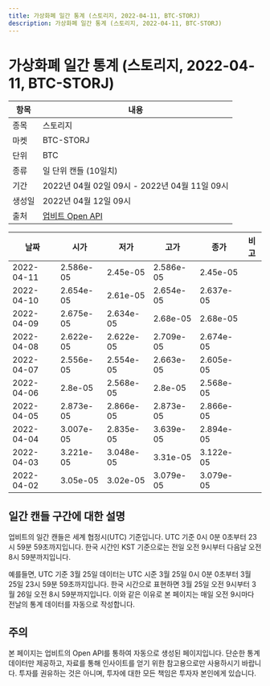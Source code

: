 ```yaml
---
title: 가상화폐 일간 통계 (스토리지, 2022-04-11, BTC-STORJ)
description: 가상화폐 일간 통계 (스토리지, 2022-04-11, BTC-STORJ)
---
```



가상화폐 일간 통계 (스토리지, 2022-04-11, BTC-STORJ)
===

|항목|내용|
|--|--|
|종목|스토리지|
|마켓|BTC-STORJ|
|단위|BTC|
|종류|일 단위 캔들 (10일치)|
|기간|2022년 04월 02일 09시 - 2022년 04월 11일 09시|
|생성일|2022년 04월 12일 09시|
|출처|[업비트 Open API](https://docs.upbit.com)|


|날짜|시가|저가|고가|종가|비고|
|--|--|--|--|--|--|
|2022-04-11|2.586e-05|2.45e-05|2.586e-05|2.45e-05|    |
|2022-04-10|2.654e-05|2.61e-05|2.654e-05|2.637e-05|    |
|2022-04-09|2.675e-05|2.634e-05|2.68e-05|2.68e-05|    |
|2022-04-08|2.622e-05|2.622e-05|2.709e-05|2.674e-05|    |
|2022-04-07|2.556e-05|2.554e-05|2.663e-05|2.605e-05|    |
|2022-04-06|2.8e-05|2.568e-05|2.8e-05|2.568e-05|    |
|2022-04-05|2.873e-05|2.866e-05|2.873e-05|2.866e-05|    |
|2022-04-04|3.007e-05|2.835e-05|3.639e-05|2.894e-05|    |
|2022-04-03|3.221e-05|3.048e-05|3.31e-05|3.122e-05|    |
|2022-04-02|3.05e-05|3.02e-05|3.079e-05|3.079e-05|    |


일간 캔들 구간에 대한 설명
---


업비트의 일간 캔들은 세계 협정시(UTC) 기준입니다. 
UTC 기준 0시 0분 0초부터 23시 59분 59초까지입니다. 
한국 시간인 KST 기준으로는 전일 오전 9시부터 다음날 오전 8시 59분까지입니다. 


예를들면, UTC 기준 3월 25일 데이터는 UTC 시준 3월 25일 0시 0분 0초부터 3월 25일 23시 59분 59초까지입니다. 
한국 시간으로 표현하면 3월 25일 오전 9시부터 3월 26일 오전 8시 59분까지입니다. 
이와 같은 이유로 본 페이지는 매일 오전 9시마다 전날의 통계 데이터를 자동으로 작성합니다. 


주의
---


본 페이지는 업비트의 Open API를 통하여 자동으로 생성된 페이지입니다. 
단순한 통계 데이터만 제공하고, 자료를 통해 인사이트를 얻기 위한 참고용으로만 사용하시기 바랍니다. 
투자를 권유하는 것은 아니며, 투자에 대한 모든 책임은 투자자 본인에게 있습니다. 

